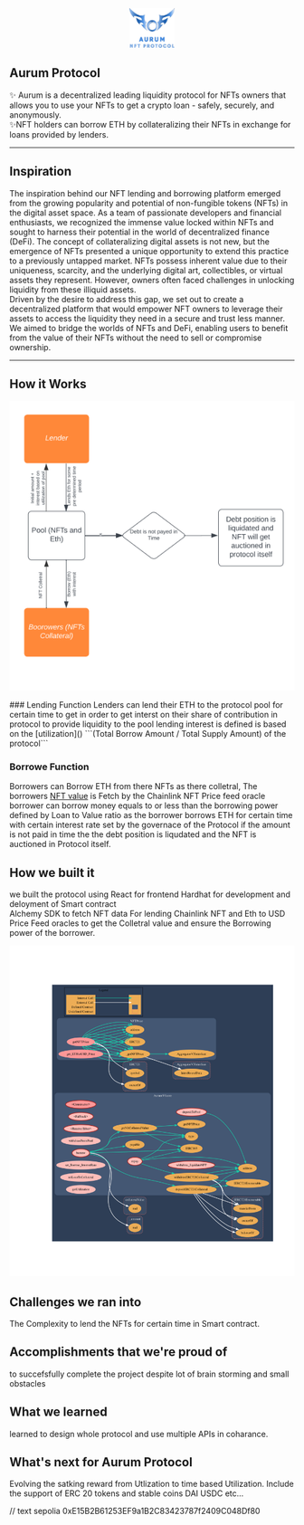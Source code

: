 <p align = "center"> 
  <img src="./svg.svg" height="70" width="80" style="background-color: black; display: inline-block;">
</p align = "center">

## Aurum Protocol
✨ Aurum is a decentralized leading liquidity protocol for NFTs owners that allows you to use your NFTs to get a crypto loan - safely, securely, and anonymously. <br />
✨NFT holders can borrow ETH by collateralizing their NFTs in exchange for loans provided by lenders.

---
## Inspiration
The inspiration behind our NFT lending and borrowing platform emerged from the growing popularity and potential of non-fungible tokens (NFTs) in the digital asset space. As a team of passionate developers and financial enthusiasts, we recognized the immense value locked within NFTs and sought to harness their potential in the world of decentralized finance (DeFi).
The concept of collateralizing digital assets is not new, but the emergence of NFTs presented a unique opportunity to extend this practice to a previously untapped market. NFTs possess inherent value due to their uniqueness, scarcity, and the underlying digital art, collectibles, or virtual assets they represent. However, owners often faced challenges in unlocking liquidity from these illiquid assets. <br />
Driven by the desire to address this gap, we set out to create a decentralized platform that would empower NFT owners to leverage their assets to access the liquidity they need in a secure and trust less manner. We aimed to bridge the worlds of NFTs and DeFi, enabling users to benefit from the value of their NFTs without the need to sell or compromise ownership.
***
## How it Works  
 <p align = "center">
  <img src="./schema.png" alt="Schema of the project" title="Schema" />
</p align = "center">
  ### Lending Function
  Lenders can lend their ETH to the protocol pool for certain time to get in order to get interst on their share of contribution in protocol to provide liquidity to the pool lending interest is defined is based on the [utilization]() ```(Total Borrow Amount / Total Supply Amount) of the protocol```
  
  ### Borrowe Function
  Borrowers can Borrow ETH from there NFTs as there colletral, The borrowers [NFT value]() is Fetch by the  Chainlink NFT Price feed oracle borrower can borrow money equals to or less than the borrowing power defined by Loan to Value ratio as the borrower borrows ETH for certain time with certain interest rate set by the governace of the Protocol if the amount is not paid in time the the debt position is liqudated and the NFT is auctioned in Protocol itself.
  
## How we built it

we built the protocol using React for frontend 
Hardhat for development and deloyment of Smart contract  
Alchemy SDK to fetch NFT data
For lending Chainlink NFT and Eth to USD Price Feed oracles to get the Colletral value and ensure the Borrowing power of the borrower.

![Alt text](./Hardhat/graph.svg)


## Challenges we ran into

The Complexity to lend the NFTs for certain time in Smart contract.



## Accomplishments that we're proud of

to succefsfully complete the project despite lot of brain storming and small obstacles


## What we learned
learned to design whole protocol and use multiple APIs in coharance.

## What's next for Aurum Protocol
Evolving the satking reward from Utlization to time based Utilization.
Include the support of ERC 20 tokens and stable coins DAI USDC etc...



[//]: # (import ./Hardhat/AurumV1-Description-Report.md)


// text sepolia 0xE15B2B61253EF9a1B2C83423787f2409C048Df80
